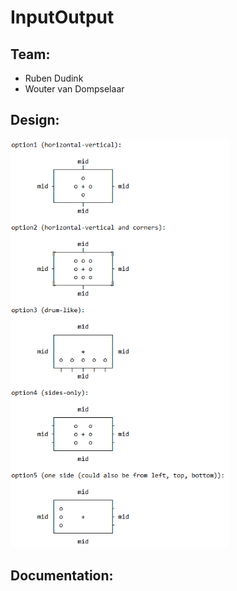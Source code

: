 # InputOutput

## Team:

- Ruben Dudink
- Wouter van Dompselaar

## Design:
<img src="https://github.com/GodlyHamster/InputOutput/blob/main/readmeImages/idea_0.png" width="350" title="cheese">

## Documentation:
